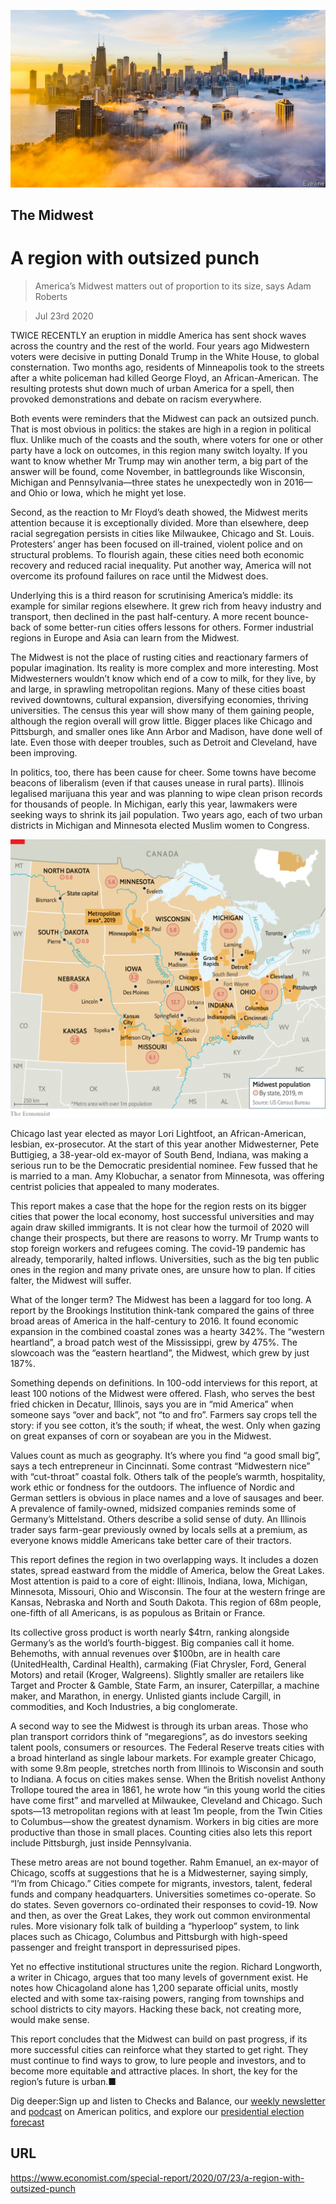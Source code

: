 ![](./images/20200725_SRP009_0.jpg)

## The Midwest

# A region with outsized punch

> America’s Midwest matters out of proportion to its size, says Adam Roberts

> Jul 23rd 2020

TWICE RECENTLY an eruption in middle America has sent shock waves across the country and the rest of the world. Four years ago Midwestern voters were decisive in putting Donald Trump in the White House, to global consternation. Two months ago, residents of Minneapolis took to the streets after a white policeman had killed George Floyd, an African-American. The resulting protests shut down much of urban America for a spell, then provoked demonstrations and debate on racism everywhere.

Both events were reminders that the Midwest can pack an outsized punch. That is most obvious in politics: the stakes are high in a region in political flux. Unlike much of the coasts and the south, where voters for one or other party have a lock on outcomes, in this region many switch loyalty. If you want to know whether Mr Trump may win another term, a big part of the answer will be found, come November, in battlegrounds like Wisconsin, Michigan and Pennsylvania—three states he unexpectedly won in 2016—and Ohio or Iowa, which he might yet lose.

Second, as the reaction to Mr Floyd’s death showed, the Midwest merits attention because it is exceptionally divided. More than elsewhere, deep racial segregation persists in cities like Milwaukee, Chicago and St. Louis. Protesters’ anger has been focused on ill-trained, violent police and on structural problems. To flourish again, these cities need both economic recovery and reduced racial inequality. Put another way, America will not overcome its profound failures on race until the Midwest does.

Underlying this is a third reason for scrutinising America’s middle: its example for similar regions elsewhere. It grew rich from heavy industry and transport, then declined in the past half-century. A more recent bounce-back of some better-run cities offers lessons for others. Former industrial regions in Europe and Asia can learn from the Midwest.



The Midwest is not the place of rusting cities and reactionary farmers of popular imagination. Its reality is more complex and more interesting. Most Midwesterners wouldn’t know which end of a cow to milk, for they live, by and large, in sprawling metropolitan regions. Many of these cities boast revived downtowns, cultural expansion, diversifying economies, thriving universities. The census this year will show many of them gaining people, although the region overall will grow little. Bigger places like Chicago and Pittsburgh, and smaller ones like Ann Arbor and Madison, have done well of late. Even those with deeper troubles, such as Detroit and Cleveland, have been improving.

In politics, too, there has been cause for cheer. Some towns have become beacons of liberalism (even if that causes unease in rural parts). Illinois legalised marijuana this year and was planning to wipe clean prison records for thousands of people. In Michigan, early this year, lawmakers were seeking ways to shrink its jail population. Two years ago, each of two urban districts in Michigan and Minnesota elected Muslim women to Congress.

![](./images/20200725_SRM911.png)

Chicago last year elected as mayor Lori Lightfoot, an African-American, lesbian, ex-prosecutor. At the start of this year another Midwesterner, Pete Buttigieg, a 38-year-old ex-mayor of South Bend, Indiana, was making a serious run to be the Democratic presidential nominee. Few fussed that he is married to a man. Amy Klobuchar, a senator from Minnesota, was offering centrist policies that appealed to many moderates.

This report makes a case that the hope for the region rests on its bigger cities that power the local economy, host successful universities and may again draw skilled immigrants. It is not clear how the turmoil of 2020 will change their prospects, but there are reasons to worry. Mr Trump wants to stop foreign workers and refugees coming. The covid-19 pandemic has already, temporarily, halted inflows. Universities, such as the big ten public ones in the region and many private ones, are unsure how to plan. If cities falter, the Midwest will suffer.

What of the longer term? The Midwest has been a laggard for too long. A report by the Brookings Institution think-tank compared the gains of three broad areas of America in the half-century to 2016. It found economic expansion in the combined coastal zones was a hearty 342%. The “western heartland”, a broad patch west of the Mississippi, grew by 475%. The slowcoach was the “eastern heartland”, the Midwest, which grew by just 187%.

Something depends on definitions. In 100-odd interviews for this report, at least 100 notions of the Midwest were offered. Flash, who serves the best fried chicken in Decatur, Illinois, says you are in “mid America” when someone says “over and back”, not “to and fro”. Farmers say crops tell the story: if you see cotton, it’s the south; if wheat, the west. Only when gazing on great expanses of corn or soyabean are you in the Midwest.

Values count as much as geography. It’s where you find “a good small big”, says a tech entrepreneur in Cincinnati. Some contrast “Midwestern nice” with “cut-throat” coastal folk. Others talk of the people’s warmth, hospitality, work ethic or fondness for the outdoors. The influence of Nordic and German settlers is obvious in place names and a love of sausages and beer. A prevalence of family-owned, midsized companies reminds some of Germany’s Mittelstand. Others describe a solid sense of duty. An Illinois trader says farm-gear previously owned by locals sells at a premium, as everyone knows middle Americans take better care of their tractors.

This report defines the region in two overlapping ways. It includes a dozen states, spread eastward from the middle of America, below the Great Lakes. Most attention is paid to a core of eight: Illinois, Indiana, Iowa, Michigan, Minnesota, Missouri, Ohio and Wisconsin. The four at the western fringe are Kansas, Nebraska and North and South Dakota. This region of 68m people, one-fifth of all Americans, is as populous as Britain or France.

Its collective gross product is worth nearly $4trn, ranking alongside Germany’s as the world’s fourth-biggest. Big companies call it home. Behemoths, with annual revenues over $100bn, are in health care (UnitedHealth, Cardinal Health), carmaking (Fiat Chrysler, Ford, General Motors) and retail (Kroger, Walgreens). Slightly smaller are retailers like Target and Procter & Gamble, State Farm, an insurer, Caterpillar, a machine maker, and Marathon, in energy. Unlisted giants include Cargill, in commodities, and Koch Industries, a big conglomerate.

A second way to see the Midwest is through its urban areas. Those who plan transport corridors think of “megaregions”, as do investors seeking talent pools, consumers or resources. The Federal Reserve treats cities with a broad hinterland as single labour markets. For example greater Chicago, with some 9.8m people, stretches north from Illinois to Wisconsin and south to Indiana. A focus on cities makes sense. When the British novelist Anthony Trollope toured the area in 1861, he wrote how “in this young world the cities have come first” and marvelled at Milwaukee, Cleveland and Chicago. Such spots—13 metropolitan regions with at least 1m people, from the Twin Cities to Columbus—show the greatest dynamism. Workers in big cities are more productive than those in small places. Counting cities also lets this report include Pittsburgh, just inside Pennsylvania.

These metro areas are not bound together. Rahm Emanuel, an ex-mayor of Chicago, scoffs at suggestions that he is a Midwesterner, saying simply, “I’m from Chicago.” Cities compete for migrants, investors, talent, federal funds and company headquarters. Universities sometimes co-operate. So do states. Seven governors co-ordinated their responses to covid-19. Now and then, as over the Great Lakes, they work out common environmental rules. More visionary folk talk of building a “hyperloop” system, to link places such as Chicago, Columbus and Pittsburgh with high-speed passenger and freight transport in depressurised pipes.

Yet no effective institutional structures unite the region. Richard Longworth, a writer in Chicago, argues that too many levels of government exist. He notes how Chicagoland alone has 1,200 separate official units, mostly elected and with some tax-raising powers, ranging from townships and school districts to city mayors. Hacking these back, not creating more, would make sense.

This report concludes that the Midwest can build on past progress, if its more successful cities can reinforce what they started to get right. They must continue to find ways to grow, to lure people and investors, and to become more equitable and attractive places. In short, the key for the region’s future is urban.■

Dig deeper:Sign up and listen to Checks and Balance, our [weekly newsletter](https://www.economist.com//checksandbalance/) and [podcast](https://www.economist.com//podcasts/2020/07/24/checks-and-balance-our-weekly-podcast-on-american-politics) on American politics, and explore our [presidential election forecast](https://www.economist.com/https://projects.economist.com/us-2020-forecast/president)

## URL

https://www.economist.com/special-report/2020/07/23/a-region-with-outsized-punch
